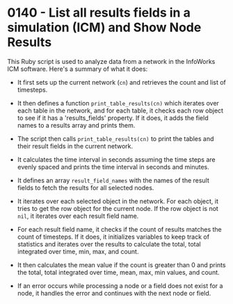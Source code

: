 # 0140 - List all results fields in a simulation (ICM) and Show Node Results

This Ruby script is used to analyze data from a network in the InfoWorks ICM software. Here's a summary of what it does:

- It first sets up the current network (`cn`) and retrieves the count and list of timesteps.

- It then defines a function `print_table_results(cn)` which iterates over each table in the network, and for each table, it checks each row object to see if it has a 'results_fields' property. If it does, it adds the field names to a results array and prints them.

- The script then calls `print_table_results(cn)` to print the tables and their result fields in the current network.

- It calculates the time interval in seconds assuming the time steps are evenly spaced and prints the time interval in seconds and minutes.

- It defines an array `result_field_names` with the names of the result fields to fetch the results for all selected nodes.

- It iterates over each selected object in the network. For each object, it tries to get the row object for the current node. If the row object is not `nil`, it iterates over each result field name.

- For each result field name, it checks if the count of results matches the count of timesteps. If it does, it initializes variables to keep track of statistics and iterates over the results to calculate the total, total integrated over time, min, max, and count.

- It then calculates the mean value if the count is greater than 0 and prints the total, total integrated over time, mean, max, min values, and count.

- If an error occurs while processing a node or a field does not exist for a node, it handles the error and continues with the next node or field.